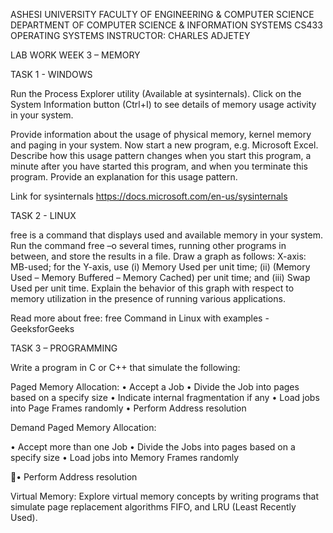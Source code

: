 ASHESI UNIVERSITY
FACULTY OF ENGINEERING & COMPUTER SCIENCE
DEPARTMENT OF COMPUTER SCIENCE &
 INFORMATION SYSTEMS
CS433 OPERATING SYSTEMS
INSTRUCTOR: CHARLES ADJETEY

LAB WORK WEEK 3 – MEMORY

TASK 1 - WINDOWS

Run the Process Explorer utility (Available at sysinternals). Click on the System Information button (Ctrl+I)
to see details of memory usage activity in your system.

Provide information about the usage of physical memory, kernel memory and paging in your system. Now
start  a  new program, e.g. Microsoft Excel. Describe  how this  usage pattern changes  when  you start  this
program, a minute after you have started this program, and when you terminate this program. Provide an
explanation for this usage pattern.

Link for sysinternals https://docs.microsoft.com/en-us/sysinternals

TASK 2 - LINUX

free  is  a  command that displays used and available memory in your system. Run the  command free  –o
several times, running other programs in between, and store the results in a file. Draw a graph as follows:
X-axis: MB-used; for the Y-axis, use (i) Memory Used per unit time; (ii) (Memory Used – Memory Buffered
– Memory Cached) per unit time; and (iii) Swap Used per unit time. Explain the behavior of this graph with
respect to memory utilization in the presence of running various applications.

Read more about free: free Command in Linux with examples - GeeksforGeeks

TASK 3 – PROGRAMMING

Write a program in C or C++ that simulate the following:

Paged Memory Allocation:
•  Accept a Job
•  Divide the Job into pages based on a specify size
•
Indicate internal fragmentation if any
•  Load jobs into Page Frames randomly
•  Perform Address resolution

Demand Paged Memory Allocation:

•  Accept more than one Job
•  Divide the Jobs into pages based on a specify size
•  Load jobs into Memory Frames randomly

•  Perform Address resolution

Virtual  Memory:  Explore  virtual  memory  concepts  by  writing  programs  that  simulate  page  replacement
algorithms FIFO, and LRU (Least Recently Used).

